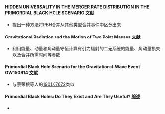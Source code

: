 #### HIDDEN UNIVERSALITY IN THE MERGER RATE DISTRIBUTION IN THE PRIMORDIAL BLACK HOLE SCENARIO [文献](https://arxiv.org/pdf/1709.09007.pdf)
* 提出一种方法将PBH合并从其他类型合并事件中区分出来

#### Gravitational Radiation and the Motion of Two Point Masses [文献](https://journals.aps.org/pr/pdf/10.1103/PhysRev.136.B1224)
* 利用能量、动量和角动量守恒计算有引力辐射的二元系统的能量、角动量损失以及合并所需时间等参数

#### Primordial Black Hole Scenario for the Gravitational-Wave Event GW150914 [文献](https://arxiv.org/pdf/1603.08338.pdf)
* 与蔡荣根等人的[1901.07672](https://arxiv.org/pdf/1901.07672v3.pdf)类似

#### Primordial Black Holes: Do They Exist and Are They Useful? [综述](https://arxiv.org/pdf/astro-ph/0511743.pdf)
* 

